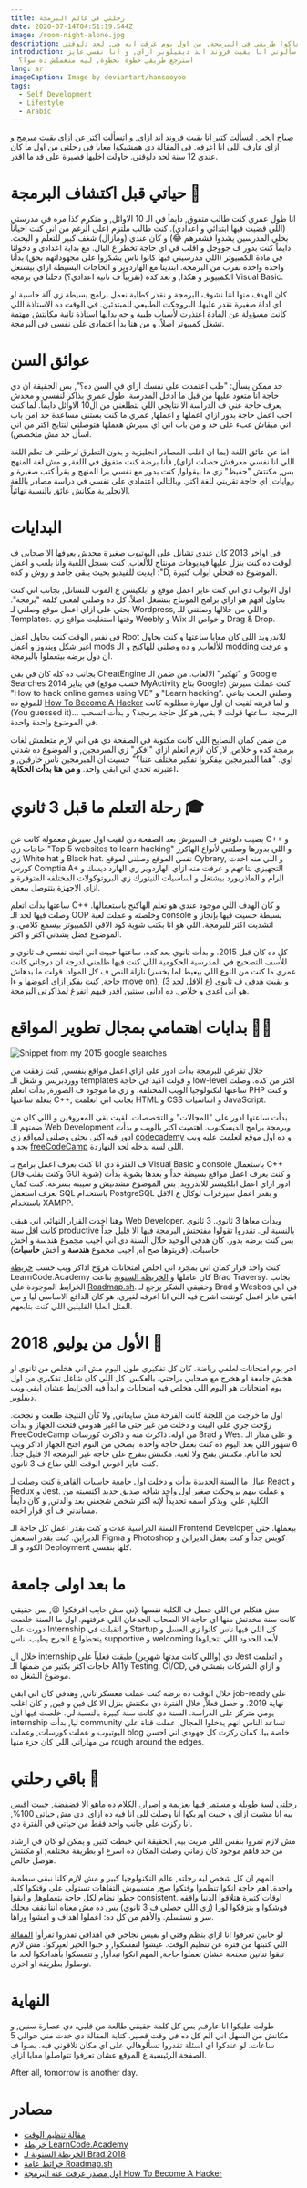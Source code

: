 ```yaml
---
title: رحلتي في عالم البرمجة
date: 2020-07-14T04:51:19.544Z
image: /room-night-alone.jpg
description: حابب استرجع معاكوا طريقي في البرمجة, من اول يوم عرفت ايه هي, لحد دلوقتي.
introduction: ناس كتير سألوني انا بقيت فروند اند ديفيلوبر ازاي, و انا نفسي عايز
  استرجع طريقي خطوة بخطوة, ليه منعملش ده سوا؟
lang: ar
imageCaption: Image by deviantart/hansooyoo
tags:
  - Self Development
  - Lifestyle
  - Arabic
---
```

صباح الخير. اتسألت كتير انا بقيت فروند اند ازاي, و اتسألت اكتر عن ازاي بقيت مبرمج و ازاي عارف اللي انا اعرفه. في المقالة دي همشيكوا معايا في رحلتي من اول ما كان عندي 12 سنة لحد دلوقتي. حاولت اخليها قصيرة على قد ما اقدر. 

# حياتي قبل اكتشاف البرمجة 👶
انا طول عمري كنت طالب متفوق, دايماً في الـ 10 الاوائل, و متكرم كذا مره في مدرستي (اللي قضيت فيها ابتدائي و اعدادي). كنت طالب ملتزم (على الرغم من اني كنت احياناً بخلي المدرسين يشدوا فشعرهم 😂) و كان عندي (ومازال) شغف كبير للتعلم و البحث. دايماً كنت بدور ف جووجل و اقلب في اي حاجة تخطر ع البال. مع بداية اعدادي و دخولنا في مادة الكمبيوتر (اللي مدرسيني فيها كانوا ناس يشكروا على مجهوداتهم بحق) بدأنا واحدة واحدة نقرب من البرمجة. ابتدينا مع الهاردوير و الحاجات البسيطة ازاي بيشتغل الكمبيوتر و هكذا, و بعد كده (تقريباً ف تانية اعدادي؟) دخلنا في برمجة Visual Basic.

كان الهدف منها اننا نشوف البرمجة و نقدر كطلبة نعمل برامج بسيطة زي آلة حاسبة او اي اداة صغيرة نقدر عليها. البروجكت الطبيعي للمبتدئين. في الوقت ده الاستاذة اللي كانت مسؤولة عن المادة اعتذرت لأسباب طبية و جه بدالها استاذة تانية مكانتش مهتمة تشغل كمبيوتر اصلاً. و من هنا بدأ اعتمادي على نفسي في البرمجة. 

# عوائق السن

حد ممكن يسأل: "طب اعتمدت على نفسك ازاي في السن ده؟", بس الحقيقة ان دي حاجة انا متعود عليها من قبل ما ادخل المدرسة. طول عمري بذاكر لنفسي و محدش يعرف حاجة عني ف الدراسة الا نتايجي اللي بتطلعني من ال10 الاوائل دايماً. لما كنت احب اعمل حاجة بدور ازاي اعملها و اعملها, عمري ما كنت بستنى مساعدة حد (من باب اني مبقاش عبء على حد و من باب اني اي سيرش هعملها هتوصلني لنتايج اكتر من اني اسأل حد مش متخصص).

اما عن عائق اللغة (بما ان اغلب المصادر انجليزية و بدون التطرق لرحلتي ف تعلم اللغة اللي انا نفسي معرفش حصلت ازاي), فأنا برضة كنت متفوق في اللغة, و مش لغة المنهج بس, مكنتش "حفيظ" زي ما بيقولوا, كنت بدور مع نفسي برا المنهج و بقرأ كتب صغيرة و روايات, اي حاجة تقربني للغة اكتر. وبالتالي اعتمادي على نفسي في دراسة مصادر باللغة الانجليزية مكانش عائق بالنسبة نهائياً. 

# البدايات
في اواخر 2013 كان عندي تشانل على اليوتيوب صغيرة محدش يعرفها الا صحابي ف الوقت ده كنت بنزل عليها فيديوهات مونتاج للألعاب, كنت بسجل اللعبة وانا بلعب و اعمل ايديت للفيديو بحيث يبقى جامد و روش و كده :"D, الموضوع ده فتحلي ابواب كتيرة. 

اول الابواب دي اني كنت عايز اعمل موقع و ابلكيشن ع الموب للتشانل, بجانب اني كنت بحاول افهم هو ازاي برامج المونتاج بتشتغل اصلاً. كل ده وصلني لمعنى كلمة "برمجة". بحثي على ازاي اعمل موقع وصلني لـ Wordpress, و اللي من خلالها وصلتني للـ Templates. وقتها استغليت مواقع زي Weebly و Wix و خواص الـ Drag & Drop. 

في نفس الوقت كنت بحاول اعمل Root للاندرويد اللي كان معايا ساعتها و كنت بحاول اغير شكل ويندوز و اعمل mods للألعاب, و ده وصلني للهاكنج و الـ modding و عرفت ان دول برضه بيتعملوا بالبرمجة.

بجانب ده كله كان في بقى CheatEngine و "تهكير" الالعاب. من ضمن الـ Google Searches في يناير 2014 (حسب موقع MyActivity بتاع Google) كنت عملت سيرش "How to hack online games using VB" و "Learn hacking". وصلني البحث بتاعي للموقع ده [How To Become A Hacker](http://www.catb.org/esr/faqs/hacker-howto.html#basic_skills) و لما قريته لقيت ان اول مهارة مطلوبة كانت (You guessed it)... البرمجة. ساعتها قولت لا بقى, هو كل حاجة برمجة؟ و بدأت اتسحب في الموضوع واحدة واحدة. 

من ضمن كمان النصايح اللي كانت مكتوبة في الصفحة دي هي اني لازم متعلمش لغات برمجة كده و خلاص, لا, كان لازم اتعلم ازاي "افكر" زي المبرمجين, و الموضوع ده شدني اوي. "هما المبرمجين بيفكروا تفكير مختلف عننا؟" حسيت ان المبرمجين ناس خارقين, و اعتبرته تحدي اني ابقى واحد. **و من هنا بدأت الحكاية.**

# رحلة التعلم ما قبل 3 ثانوي 🎓
بصيت دلوقتي ف السيرش بعد الصفحة دي لقيت اول سيرش معمولة كانت عن C++ و حاجات زي "Top 5 websites to learn hacking" و اللي بدورها وصلتني لأنواع الهاكرز زي White hat و Black hat. نفس الموقع وصلني لموقع Cybrary, و اللي منه اخدت كورس Comptia A+ التجهيزي بتاعهم و عرفت منه ازاي الهاردوير زي الهارد ديسك و الرام و الماذربورد بيشتغل و اساسيات النيتورك زي البروتوكولات المختلفه المتوفرة و ازاي الاجهزة بتتوصل ببعض. 

ساعتها بدأت اتعلم C++ و كان الهدف اللي موجود عندي هو تعلم الهاكنج باستعمالها. وصلت فيها لحد الـ OOP وخلصته و عملت لعبة console بسيطة حسيت فيها بإنجاز و اتشديت اكتر للبرمجة. اللي هو انا بكتب شوية كود الاقي الكمبيوتر بيسمع كلامي. و الموضوع فضل يشدني اكتر و اكتر. 

كل ده كان قبل 2015. و بدأت ثانوي بعد كده. ساعتها حبيت اني اثبت نفسي ف ثانوي و للأسف التصحيح في المدرسية الحكومية اللي كنت فيها ظلمني لدرجة ان درجاتي كانت نازلة النص ف كل المواد. قولت ما بدهاش (عمري ما كنت من النوع اللي بيعيط لما يخسر حاجة, كنت بفكر ازاي اعوضها و ءا move on), و بقيت هدفي ف ثانوي (ع الاقل لحد 3) هو اني اعدي و خلاص. ده اداني سنتين اقدر فيهم اتفرغ لمذاكرتي البرمجة. 

# بدايات اهتمامي بمجال تطوير المواقع 👨‍💻 

![Snippet from my 2015 google searches](./2015_searches.png)

خلال تفرغي للبرمجة بدأت ادور على ازاي اعمل مواقع بنفسي, كنت زهقت من ووردبريس و شغل الـ templates و قولت اكيد في حاجة low-level اكتر من كده. وصلت ساعتها لتكنولوجيا الويب المختلفه. و زي ما موجود ف الصورة, بدأت اتعلم PHP و كنت بتعلم ساعتها C++, بجانب اني اتعلمت HTML و CSS و اساسيات JavaScript. 

بدأت ساعتها ادور على "المجالات" و التخصصات. لقيت بقى المعروفين و اللي كان من ضمنهم الـ Web Development وبرمجة برامج الديسكتوب. اهتميت اكتر بالويب و بدأت ادور فيه اكتر. بحثي وصلني لمواقع زي [codecademy](https://www.codecademy.com/) و ده اول موقع اتعلمت عليه ويب بجد و [freeCodeCamp](freecodecamp.org) اللي لسه بدخله لحد النهاردة. 

ف الفترة دي انا كنت بعرف اعمل برامج بـ Visual Basic و console باستعمال C++ (وكنت بقلب فالـ GUI شوية) و كنت بعرف اعمل مواقع بسيطة جداً و بعدها بشوية بدأت ادور ازاي اعمل ابلكيشنز للاندرويد, بس الموضوع مشدنيش و سيبته بسرعة. كنت كمان بعرف استعمل SQL باستخدام PostgreSQL و بقدر اعمل سيرفرات لوكال ع الاقل باستخدام XAMPP. 

وهنا اخدت القرار النهائي اني هبقى Web Developer. وبدأت معاها 3 ثانوي. 3 ثانوي كانت اقل سنة productive بالنسبة لي. تقدروا تقولوا مفتحتش البرمجة فيها الا قليل جداً بس كنت برضه بدور. كان هدفي الوحيد خلال السنة دي اني اجيب مجموع هندسة و اخش حاسبات. (قريتوها صح اه, اجيب مجموع **هندسة** و اخش **حاسبات**). 

كنت واخد قرار كمان اني بمجرد اني اخلص امتحانات هروّح اذاكر ويب حسب [خريطة](https://twitter.com/learncodeacad) LearnCode.Academy كان عاملها و [الخريطة السنوية](https://www.youtube.com/watch?v=Zftx68K-1D4) بتاعت Brad Traversy. بجانب الخرايط الموجودة على [Roadmap.sh](https://roadmap.sh). وحقيقي الشكر يرجع لـ Brad و Wesbos في اني ابقى عايز اعمل كونتنت اشرح فيه اللي انا اعرفه لغيري. هو كان الدافع الاساسي ليا و من المثل العليا القليلين اللي كنت بتابعهم. 


# الأول من يوليو, 2018 😤
اخر يوم امتحانات لعلمي رياضة. كان كل تفكيري طول اليوم مش اني هخلص من ثانوي او هخش جامعة او هخرج مع صحابي براحتي. بالعكس, كل اللي كان شاغل تفكيري من اول يوم امتحانات هو اليوم اللي هخلص فيه امتحانات و ابدأ فيه الخرايط عشان ابقى ويب ديفلوبر. 

اول ما خرجت من اللجنة كانت الفرحة مش سايعاني, ولا كأن النتيجة طلعت و نجحت. روّحت جري على البيت و دخلت من غير حتى ما اغير هدومي فتحت الجهاز و بدأت FreeCodeCamp من اوله. ذاكرت منه و ذاكرت كورسات Brad و Wes. و على مدار الـ 6 شهور اللي بعد اليوم ده كنت بعمل حاجة واحدة. بصحى من النوم افتح الجهاز اذاكر ويب لحد ما انام. مكنتش بفتح ولا لعبة. مكنتش بتفرج على حاجة غير البرمجة الا قليل جداً. كنت عايز اعوض الوقت اللي ضاع ف 3 ثانوي. 

عبال ما السنة الجديدة بدأت و دخلت اول جامعة حاسبات القاهرة كنت وصلت لـ React و Redux و Jest. و عملت بيهم بروجكت صغير اول واحد شافه صديق جديد اكتسبته من الكلية, علي. وبذكر اسمه تحديداً لإنه اكتر شخص شجعني بعد والدتي, و كان دايماً مساندني ف اي قرار اخده. 

السنة الدراسية عدت و كنت بقدر اعمل كل حاجة الـ Frontend Developer بيعملها. حتى الديزاين. كنت بقدر استعمل Figma و Photoshop كويس جداً و كنت بعمل الديزاين و الكود و الـ Deployment كلها بنفسي. 

# ما بعد اولى جامعة 
مش هتكلم عن اللي حصل ف الكلية نفسها لإني مش حابب اقرفكوا 😃, بس حقيقي كانت سنة مخدتش منها اي حاجة الا الصحاب الجدعان اللي عرفتهم. اول ما السنة خلصت دورت على Internship و اتقبلت في Startup كل اللي فيها ناس كانوا زي العسل و يتحطوا ع الجرح يطيب. ناس supportive و welcoming لأبعد الحدود اللي تتخيلوها. 

خلال ال internship دي (واللي كانت مدتها شهرين) طبقت فعلياً على Jest و اتعلمت حاجات اكتر بكتير من ضمنها الـ A11y Testing, CI/CD, و ازاي الشركات بتمشي في موضوع الشغل ده. 

خلال الوقت ده برضه كنت عملت معسكر تاني, وهدفي كان اني ابقى job-ready على نهاية 2019. و حصل فعلاً, خلال الفترة دي مكنتش بنزل الا كل فين و فين, و كان اغلب يومي متركز على الدراسة. السنة دي كانت سنة كبيرة بالنسبة لي. خلصت فيها اول internship ليا, بدأت community تساعد الناس انهم يدخلوا المجال, عملت قناة على اليوتيوب و عملت كورسات, وعملت blog خاصة بيا. كمان ركزت كل جهودي اني احسن من مهاراتي اللي كان جزء منها rough around the edges. 

# باقي رحلتي 🚀
رحلتي لسة طويلة و مستمر فيها بعزيمة و إصرار. الكلام ده ماهو الا فضفضة, حبيت اقيس بيه انا مشيت ازاي و حبيت اوريكوا انا وصلت للي انا فيه ده ازاي. دي مش حياتي 100%, انا ركزت على جانب واحد فقط من حياتي في الفترة دي.

مش لازم تمروا بنفس اللي مريت بيه, الحقيقة اني خبطت كتير, و يمكن لو كان في ارشاد من حد فاهم موجود كان زماني وصلت المكان ده اسرع او بطريقة مختلفه, او مكنتش هوصل خالص.

المهم ان كل شخص ليه رحلته, عالم التكنولوجيا كبير و مش لازم كلنا نبقى سطمبة واحدة. اهم حاجة انكوا تنظموا وقتكوا صح, متسيبوش التفاهات تستولى على وقتكوا كله, حطوا نظام لكل حاجة بتعملوها, و ابقوا consistent. اوقات كتيرة هتلاقوا الدنيا واقفه فوشكوا و بتزقكوا لورا (زي اللي حصلي ف 3 ثانوي) بس ده مش معناه اننا نقف محلك سر و نستسلم. والأهم من كل ده: اعملوا اهداف و امشوا وراها. 

لو حابين تعرفوا انا ازاي بنظم وقتي او بقيس نجاحي في اهدافي تقدروا تقرأوا [المقالة](https://iamnabil.netlify.app/blog/time-management-1) اللي كتبتها من فترة عن تنظيم الوقت. عيشوا لنفسكوا, و حبوا الخير لغيركوا. مش لازم تبقوا تنانين مجنحة عشان تعملوا حاجة, المهم انكوا تبدأوا, و تتمسكوا بأهدافكوا لحد ما توصلوا, بطريقة او اخرى. 

# النهاية
طولت عليكوا انا عارف, بس كل كلمة حقيقي طالعة من قلبي. دي عصارة سنين, و مكانش من السهل اني الم كل ده في وقت قصير. كتابة المقالة دي خدت مني حوالي 5 ساعات. لو عندكوا اي اسئلة تقدروا تسألوهالي على اي مكان تلاقوني فيه. بصوا ف الصفحة الرئيسية ع الموقع عشان تعرفوا تتواصلوا معايا ازاي.

After all, tomorrow is another day.

# مصادر
- [مقالة تنظيم الوقت](https://iamnabil.netlify.app/blog/time-management-1) 
- [خريطة LearnCode.Academy](https://twitter.com/learncodeacad) 
- [الخريطة السنوية لـ Brad 2018](https://www.youtube.com/watch?v=Zftx68K-1D4) 
- [خرائط عامة Roadmap.sh](https://roadmap.sh)
- [اول مصدر عرفت عنه البرمجة How To Become A Hacker](http://www.catb.org/esr/faqs/hacker-howto.html#basic_skills) 